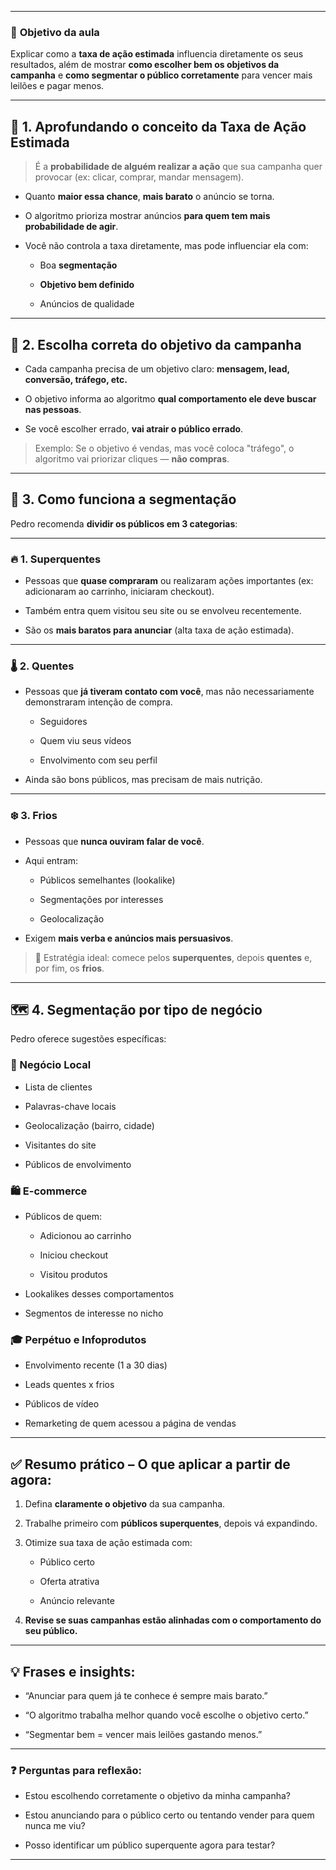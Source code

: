 
---
### 🎯 **Objetivo da aula**

Explicar como a **taxa de ação estimada** influencia diretamente os seus resultados, além de mostrar **como escolher bem os objetivos da campanha** e **como segmentar o público corretamente** para vencer mais leilões e pagar menos.

---

## 🧠 1. Aprofundando o conceito da **Taxa de Ação Estimada**

> É a **probabilidade de alguém realizar a ação** que sua campanha quer provocar (ex: clicar, comprar, mandar mensagem).

- Quanto **maior essa chance**, **mais barato** o anúncio se torna.
    
- O algoritmo prioriza mostrar anúncios **para quem tem mais probabilidade de agir**.
    
- Você não controla a taxa diretamente, mas pode influenciar ela com:
    
    - Boa **segmentação**
        
    - **Objetivo bem definido**
        
    - Anúncios de qualidade
        

---

## 🎯 2. Escolha correta do **objetivo da campanha**

- Cada campanha precisa de um objetivo claro: **mensagem, lead, conversão, tráfego, etc.**
    
- O objetivo informa ao algoritmo **qual comportamento ele deve buscar nas pessoas**.
    
- Se você escolher errado, **vai atrair o público errado**.
    

> Exemplo: Se o objetivo é vendas, mas você coloca "tráfego", o algoritmo vai priorizar cliques — **não compras**.

---

## 🧩 3. Como funciona a **segmentação**

Pedro recomenda **dividir os públicos em 3 categorias**:

---

### 🔥 1. **Superquentes**

- Pessoas que **quase compraram** ou realizaram ações importantes (ex: adicionaram ao carrinho, iniciaram checkout).
    
- Também entra quem visitou seu site ou se envolveu recentemente.
    
- São os **mais baratos para anunciar** (alta taxa de ação estimada).
    

---

### 🌡️ 2. **Quentes**

- Pessoas que **já tiveram contato com você**, mas não necessariamente demonstraram intenção de compra.
    
    - Seguidores
        
    - Quem viu seus vídeos
        
    - Envolvimento com seu perfil
        
- Ainda são bons públicos, mas precisam de mais nutrição.
    

---

### ❄️ 3. **Frios**

- Pessoas que **nunca ouviram falar de você**.
    
- Aqui entram:
    
    - Públicos semelhantes (lookalike)
        
    - Segmentações por interesses
        
    - Geolocalização
        
- Exigem **mais verba e anúncios mais persuasivos**.
    

> 📌 Estratégia ideal: comece pelos **superquentes**, depois **quentes** e, por fim, os **frios**.

---

## 🗺️ 4. Segmentação por tipo de negócio

Pedro oferece sugestões específicas:

### 🏪 Negócio Local

- Lista de clientes
    
- Palavras-chave locais
    
- Geolocalização (bairro, cidade)
    
- Visitantes do site
    
- Públicos de envolvimento
    

### 🛍️ E-commerce

- Públicos de quem:
    
    - Adicionou ao carrinho
        
    - Iniciou checkout
        
    - Visitou produtos
        
- Lookalikes desses comportamentos
    
- Segmentos de interesse no nicho
    

### 🎓 Perpétuo e Infoprodutos

- Envolvimento recente (1 a 30 dias)
    
- Leads quentes x frios
    
- Públicos de vídeo
    
- Remarketing de quem acessou a página de vendas
    

---

## ✅ Resumo prático – O que aplicar a partir de agora:

1. Defina **claramente o objetivo** da sua campanha.
    
2. Trabalhe primeiro com **públicos superquentes**, depois vá expandindo.
    
3. Otimize sua taxa de ação estimada com:
    
    - Público certo
        
    - Oferta atrativa
        
    - Anúncio relevante
        
4. **Revise se suas campanhas estão alinhadas com o comportamento do seu público.**
    

---

## 💡 Frases e insights:

- “Anunciar para quem já te conhece é sempre mais barato.”
    
- “O algoritmo trabalha melhor quando você escolhe o objetivo certo.”
    
- “Segmentar bem = vencer mais leilões gastando menos.”
    

---

### ❓ Perguntas para reflexão:

- Estou escolhendo corretamente o objetivo da minha campanha?
    
- Estou anunciando para o público certo ou tentando vender para quem nunca me viu?
    
- Posso identificar um público superquente agora para testar?
    

---
